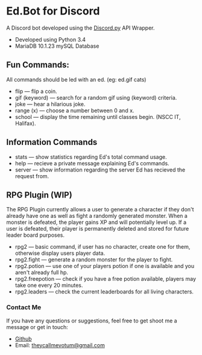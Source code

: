 # Ed.Bot for Discord

A Discord bot developed using the [Discord.py](https://github.com/Rapptz/discord.py) API Wrapper.

* Developed using Python 3.4
* MariaDB 10.1.23 mySQL Database


## Fun Commands:
All commands should be led with an ed. (eg: ed.gif cats)

* flip — flip a coin.
* gif (keyword) — search for a random gif using (keyword) criteria.
* joke — hear a hilarious joke.
* range (x) — choose a number between 0 and x.
* school — display the time remaining until classes begin. (NSCC IT, Halifax).

## Information Commands

* stats — show statistics regarding Ed's total command usage.
* help — recieve a private message explaining Ed's commands.
* server — show information regarding the server Ed has recieved the request from.

## RPG Plugin (WIP)

The RPG Plugin currently allows a user to generate a character if they don't already have one as well as fight a randomly generated monster. When a monster is defeated, the player gains XP and will potentially level up. If a user is defeated, their player is permanently deleted and stored for future leader board purposes.

* rpg2 — basic command, if user has no character, create one for them, otherwise display users player data.
* rpg2.fight — generate a random monster for the player to fight.
* rpg2.potion — use one of your players potion if one is available and you aren't already full hp.
* rpg2.freepotion — check if you have a free potion available, players may take one every 20 minutes.
* rpg2.leaders — check the current leaderboards for all living characters.

### Contact Me
If you have any questions or suggestions, feel free to get shoot me a message or get in touch:

* [Github](https://github.com/becurrie/)
* Email: theycallmevotum@gmail.com

